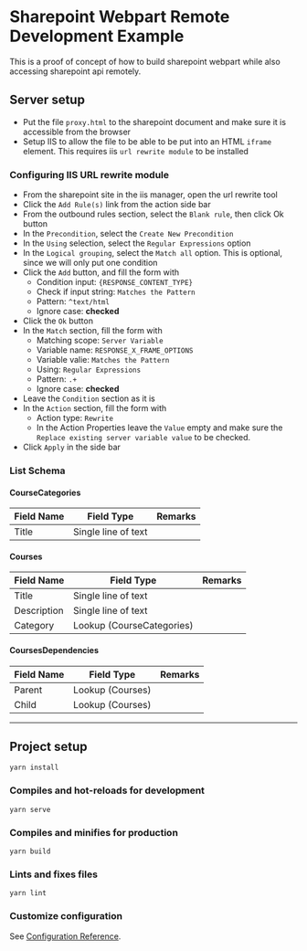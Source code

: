 # Sharepoint Webpart Remote Development Example

This is a proof of concept of how to build sharepoint webpart while also accessing sharepoint api remotely.

## Server setup

- Put the file `proxy.html` to the sharepoint document and make sure it is accessible from the browser
- Setup IIS to allow the file to be able to be put into an HTML `iframe` element. This requires iis `url rewrite module` to be installed

### Configuring IIS URL rewrite module

- From the sharepoint site in the iis manager, open the url rewrite tool
- Click the `Add Rule(s)` link from the action side bar
- From the outbound rules section, select the `Blank rule`, then click Ok button
- In the `Precondition`, select the `Create New Precondition`
- In the `Using` selection, select the `Regular Expressions` option
- In the `Logical grouping`, select the `Match all` option. This is optional, since we will only put one condition
- Click the `Add` button, and fill the form with
    - Condition input: `{RESPONSE_CONTENT_TYPE}`
    - Check if input string: `Matches the Pattern`
    - Pattern: `^text/html`
    - Ignore case: **checked**
- Click the `Ok` button
- In the `Match` section, fill the form with
    - Matching scope: `Server Variable`
    - Variable name: `RESPONSE_X_FRAME_OPTIONS`
    - Variable valie: `Matches the Pattern`
    - Using: `Regular Expressions`
    - Pattern: `.+`
    - Ignore case: **checked**
- Leave the `Condition` section as it is
- In the `Action` section, fill the form with
    - Action type: `Rewrite`
    - In the Action Properties leave the `Value` empty and make sure the `Replace existing server variable value` to be checked.
- Click `Apply` in the side bar

### List Schema

#### CourseCategories

| Field Name | Field Type | Remarks |
| --- | --- | --- |
| Title | Single line of text | |

#### Courses

| Field Name | Field Type | Remarks |
| --- | --- | --- |
| Title | Single line of text | |
| Description | Single line of text | |
| Category | Lookup (CourseCategories) | |

#### CoursesDependencies

| Field Name | Field Type | Remarks |
| --- | --- | --- |
| Parent | Lookup (Courses) | |
| Child | Lookup (Courses) | |

--------------------------------------------------------------

## Project setup
```
yarn install
```

### Compiles and hot-reloads for development
```
yarn serve
```

### Compiles and minifies for production
```
yarn build
```

### Lints and fixes files
```
yarn lint
```

### Customize configuration
See [Configuration Reference](https://cli.vuejs.org/config/).
